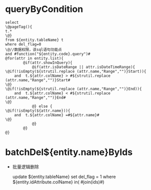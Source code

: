 queryByCondition
===


    select 
    \@pageTag(){
    t.*
    \@}
    from ${entity.tableName} t
    where del_flag=0 
    \@//数据权限，该sql语句功能点  
    and #function("${entity.code}.query")#
    @for(attr in entity.list){
    		@if(attr.showInQuery){
    		    @if(attr.isDateRange || attr.isDateTimeRange){
    \@if(!isEmpty(${strutil.replace (attr.name,"Range","")}Start)){
        and  t.${attr.colName} > #${strutil.replace (attr.name,"Range","")}Start#
    \@}
    \@if(!isEmpty(${strutil.replace (attr.name,"Range","")}End)){
        and  t.${attr.colName} < #${strutil.replace (attr.name,"Range","")}End#
    \@}
                @} else {
    \@if(!isEmpty(${attr.name})){
        and  t.${attr.colName} =#${attr.name}#
    \@}
                @}
    		@}
    @}
    
    
    

batchDel${entity.name}ByIds
===

* 批量逻辑删除

    update ${entity.tableName} set del_flag = 1 where ${entity.idAttribute.colName}  in( #join(ids)#)
    
